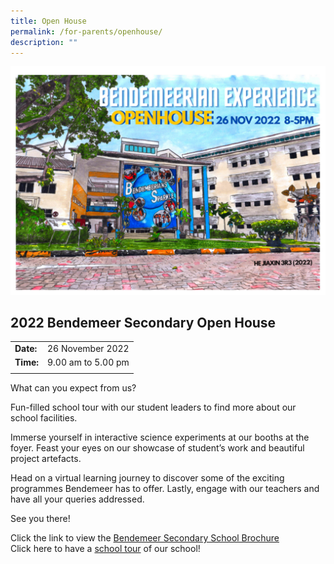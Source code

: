 ```yaml
---
title: Open House
permalink: /for-parents/openhouse/
description: ""
---
```

<img src="/images/Usefullinks/2022bdmmotd.jpg" alt="Open house" style="width: 650px" /><br>

## **2022 Bendemeer Secondary Open House**

| | |
|-| -|
| **Date:** | 26 November 2022 |
| **Time:**  | 9.00 am to 5.00 pm |
||

What can you expect from us?

Fun-filled school tour with our student leaders to find more about our school facilities. 

Immerse yourself in interactive science experiments at our booths at the foyer. Feast your eyes on our showcase of student’s work and beautiful project artefacts. 

Head on a virtual learning journey to discover some of the exciting programmes Bendemeer has to offer. Lastly, engage with our teachers and have all your queries addressed.

See you there!

Click the link to view the <a href="https://issuu.com/bendemeersec/docs/2020_bdms_newsletter?fr=sOGI5NDU0MjE3MTM" target="\_blank" rel="noopener">Bendemeer Secondary School Brochure</a><br>
Click here to have a <a href="/about-us/bendemeer-school-tour/" target="\_blank" rel="noopener">school tour</a> of our school!
